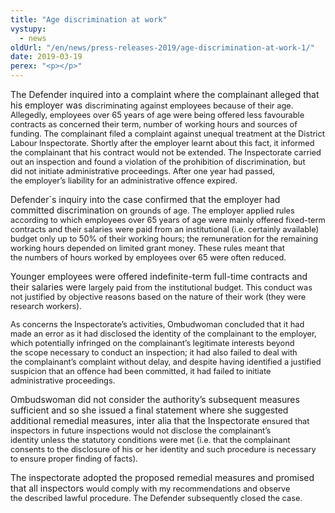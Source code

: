 ```yaml
---
title: "Age discrimination at work"
vystupy:
  - news
oldUrl: "/en/news/press-releases-2019/age-discrimination-at-work-1/"
date: 2019-03-19
perex: "<p></p>"
---
```


<!-- imported from the old website -->

<p>The Defender inquired into a complaint where the complainant alleged that his employer was <span style="font-size: 12.8px;">discriminating against employees because of their age. Allegedly, employees over 65 years </span><span style="font-size: 12.8px;">of age were being offered less favourable contracts as concerned their term, number of </span><span style="font-size: 12.8px;">working hours and sources of funding. The complainant filed a complaint against unequal </span><span style="font-size: 12.8px;">treatment at the District Labour Inspectorate. Shortly after the employer learnt about this </span><span style="font-size: 12.8px;">fact, it informed the complainant that his contract would not be extended. The Inspectorate </span><span style="font-size: 12.8px;">carried out an inspection and found a violation of the prohibition of discrimination, but did </span><span style="font-size: 12.8px;">not initiate administrative proceedings. After one year had passed, the employer’s liability </span><span style="font-size: 12.8px;">for an administrative offence expired.</span><span style="font-size: 12.8px;"> </span></p> <p>Defender´s inquiry into the case confirmed that the employer had committed discrimination on <span style="font-size: 12.8px;">grounds of age. The employer applied rules according to which employees over 65 years of </span><span style="font-size: 12.8px;">age were mainly offered fixed-term contracts and their salaries were paid from an </span><span style="font-size: 12.8px;">institutional (i.e. certainly available) budget only up to 50% of their working hours; the </span><span style="font-size: 12.8px;">remuneration for the remaining working hours depended on limited grant money. These </span><span style="font-size: 12.8px;">rules meant that the numbers of hours worked by employees over 65 were often reduced.</span></p> <p>Younger employees were offered indefinite-term full-time contracts and their salaries were <span style="font-size: 12.8px;">largely paid from the institutional budget. This conduct was not justified by objective </span><span style="font-size: 12.8px;">reasons based on the nature of their work (they were research workers).</span></p> <p><span style="font-size: 12.8px;">As concerns the Inspectorate’s activities, Ombudwoman concluded that it had made an error as it had disclosed the identity of the complainant to the employer, which potentially infringed on </span><span style="font-size: 12.8px;">the complainant’s legitimate interests beyond the scope necessary to conduct an </span><span style="font-size: 12.8px;">inspection; it had also failed to deal with the complainant’s complaint without delay, and </span><span style="font-size: 12.8px;">despite having identified a justified suspicion that an offence had been committed, it had </span><span style="font-size: 12.8px;">failed to initiate administrative proceedings.</span></p> <p>Ombudswoman did not consider the authority’s subsequent measures sufficient and so she issued a final statement where she suggested additional remedial measures, inter alia that the Inspectorate <span style="font-size: 12.8px;">ensured that inspectors in future inspections would not disclose the complainant’s identity </span><span style="font-size: 12.8px;">unless the statutory conditions were met (i.e. that the complainant consents to the </span><span style="font-size: 12.8px;">disclosure of his or her identity and such procedure is necessary to ensure proper finding of </span><span style="font-size: 12.8px;">facts).</span></p> <p>The inspectorate adopted the proposed remedial measures and promised that all inspectors <span style="font-size: 12.8px;">would comply with my recommendations and observe the described lawful procedure. The Defender </span><span style="font-size: 12.8px;">subsequently closed the case.</span></p>
